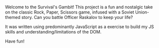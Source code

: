 
Welcome to the Survival's Gambit! This project is a fun and nostalgic take on the classic Rock, Paper, Scissors game, infused with a Soviet Union-themed story. Can you battle Officer Raskalov to keep your life?

It was written using predominantly JavaScript as a exercise to build my JS skills and understanding/limitations of the DOM. 

Have fun!